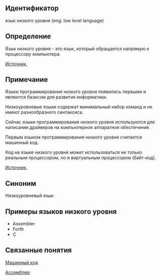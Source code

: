 ## Идентификатор
язык низкого уровня (eng: low level language)

## Определение
Язык низкого уровня - это язык, который обращается напрямую к процессору компьютера.

[Источник.](https://programmera.ru/articls/yazyki-programmirovaniya-nizkogo-urovnya/)

## Примечание
Языки программирования низкого уровня появились первыми и являются базисом для развития информатики.

Низкоуровневые языки содержат минимальный набор команд и не имеют разнообразного синтаксиса.

Сейчас языки программирования низкого уровня используются для написания драйверов на компьютерное аппаратное обеспечение. 

Первым языком программирования низкого уровня считается машинный код.

Код на языке низкого уровня может использоваться не только реальным процессором, но и виртуальным процессором (байт-код).

[Источник.](https://programmera.ru/articls/yazyki-programmirovaniya-nizkogo-urovnya/)


## Синоним
Низкоуровневый язык


## Примеры языков низкого уровня
- Assembler
- Forth
- C


## Связанные понятия
[Машинный код](machine_code.md)

[Ассемблер](assembler.md)
